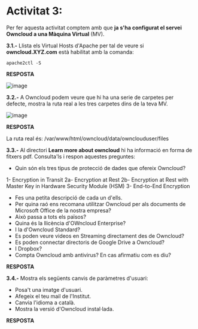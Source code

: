 # Activitat 3:

Per fer aquesta activitat comptem amb que **ja s'ha configurat el servei Owncloud a una Màquina Virtual** (MV).

**3.1.-** Llista els Virtual Hosts d'Apache per tal de veure si **owncloud.XYZ.com** està habilitat amb la comanda:

```
apache2ctl -S
``` 

**RESPOSTA**

![image](https://user-images.githubusercontent.com/114162276/196968870-df6af995-405e-4dcb-8c88-42084d65becd.png)


**3.2.-** A Owncloud podem veure que hi ha una serie de carpetes per defecte, mostra la ruta real a les tres carpetes dins de la teva MV.

![image](https://user-images.githubusercontent.com/110727546/194824543-c49bf482-ac93-432f-884c-d89487e587f3.png)

**RESPOSTA**

La ruta real és: /var/www/html/owncloud/data/ownclouduser/files

**3.3.-** Al directori **Learn more about owncloud** hi ha informació en forma de fitxers pdf. Consulta'ls i respon aquestes preguntes:

- Quin són els tres tipus de protecció de dades que ofereix Owncloud?

1-  Encryption in Transit
2a- Encryption at Rest
2b- Encryption at Rest with Master Key in Hardware Security Module (HSM)
3-  End-to-End Encryption





- Fes una petita descripció de cada un d'ells.
- Per quina raó ens recomana utilitzar Owncloud per als documents de Microsoft Office de la nostra empresa?  
- Això passa a tots els països?
- Quina és la llicència d'OWncloud Enterprise?
- I la d'Owncloud Standard?
- Es poden veure videos en Streaming directament des de Owncloud?
- Es poden connectar directoris de Google Drive a Owncloud?
- I Dropbox?
- Compta Owncloud amb antivirus? En cas afirmatiu com es diu? 

**RESPOSTA**

**3.4.-** Mostra els següents canvis de paràmetres d'usuari:

- Posa't una imatge d'usuari.
- Afegeix el teu mail de l'Institut.
- Canvia l'idioma a català.
- Mostra la versió d'Owncloud instal·lada.

**RESPOSTA**

